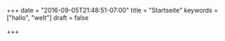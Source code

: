 +++
date = "2016-09-05T21:48:51-07:00"
title = "Startseite"
keywords = ["hallo", "welt"]
draft =  false

+++